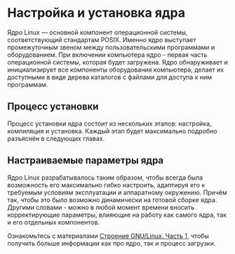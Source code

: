 # Настройка и установка ядра

Ядро Linux — основной компонент операционной системы, соответствующий стандартам POSIX. Именно ядро выступает промежуточным звеном между пользовательскими программами и оборудованием.
При включении компьютера ядро - первая часть операционной системы, которая будет загружена. Ядро обнаруживает и инициализирует все компоненты оборудования компьютера, делает их доступными в виде дерева каталогов с файлами для доступа к ним программам.

## Процесс установки

Процесс установки ядра состоит из нескольких этапов: настройка, компиляция и установка. Каждый этап будет максимально подробно разъяснён в следующих главах.

## Настраиваемые параметры ядра

Ядро Linux разрабатывалось таким образом, чтобы всегда была возможность его максимально гибко настроить, адаптируя его к требуемым условиям эксплуатации и аппаратному окружению. Причём так, чтобы это было возможно динамически на готовой сборке ядра. Другими словами - можно в любой момент времени вносить корректирующие параметры, влияющие на работу как самого ядра, так и его отдельных компонентов.

Ознакомьтесь с материалами [Строение GNU/Linux. Часть 1](additional/LinuxStructure1), чтобы получить больше информации как про ядро, так и процесс загрузки.
